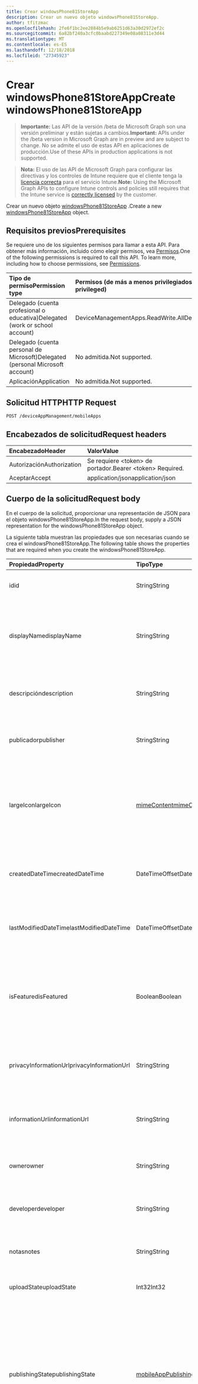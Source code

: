 ```yaml
---
title: Crear windowsPhone81StoreApp
description: Crear un nuevo objeto windowsPhone81StoreApp.
author: tfitzmac
ms.openlocfilehash: 2fe6f1bc2ee2884b5e9ab6251d63a30d2972ef2c
ms.sourcegitcommit: 6a82bf240a3cfc0baabd227349e08a08311e3d44
ms.translationtype: MT
ms.contentlocale: es-ES
ms.lasthandoff: 12/18/2018
ms.locfileid: "27345923"
---
```

# <a name="create-windowsphone81storeapp"></a><span data-ttu-id="65d06-103">Crear windowsPhone81StoreApp</span><span class="sxs-lookup"><span data-stu-id="65d06-103">Create windowsPhone81StoreApp</span></span>

> <span data-ttu-id="65d06-104">**Importante:** Las API de la versión /beta de Microsoft Graph son una versión preliminar y están sujetas a cambios.</span><span class="sxs-lookup"><span data-stu-id="65d06-104">**Important:** APIs under the /beta version in Microsoft Graph are in preview and are subject to change.</span></span> <span data-ttu-id="65d06-105">No se admite el uso de estas API en aplicaciones de producción.</span><span class="sxs-lookup"><span data-stu-id="65d06-105">Use of these APIs in production applications is not supported.</span></span>

> <span data-ttu-id="65d06-106">**Nota:** El uso de las API de Microsoft Graph para configurar las directivas y los controles de Intune requiere que el cliente tenga la [licencia correcta](https://go.microsoft.com/fwlink/?linkid=839381) para el servicio Intune.</span><span class="sxs-lookup"><span data-stu-id="65d06-106">**Note:** Using the Microsoft Graph APIs to configure Intune controls and policies still requires that the Intune service is [correctly licensed](https://go.microsoft.com/fwlink/?linkid=839381) by the customer.</span></span>

<span data-ttu-id="65d06-107">Crear un nuevo objeto [windowsPhone81StoreApp](../resources/intune-apps-windowsphone81storeapp.md) .</span><span class="sxs-lookup"><span data-stu-id="65d06-107">Create a new [windowsPhone81StoreApp](../resources/intune-apps-windowsphone81storeapp.md) object.</span></span>
## <a name="prerequisites"></a><span data-ttu-id="65d06-108">Requisitos previos</span><span class="sxs-lookup"><span data-stu-id="65d06-108">Prerequisites</span></span>
<span data-ttu-id="65d06-p102">Se requiere uno de los siguientes permisos para llamar a esta API. Para obtener más información, incluido cómo elegir permisos, vea [Permisos](/graph/permissions-reference).</span><span class="sxs-lookup"><span data-stu-id="65d06-p102">One of the following permissions is required to call this API. To learn more, including how to choose permissions, see [Permissions](/graph/permissions-reference).</span></span>

|<span data-ttu-id="65d06-111">Tipo de permiso</span><span class="sxs-lookup"><span data-stu-id="65d06-111">Permission type</span></span>|<span data-ttu-id="65d06-112">Permisos (de más a menos privilegiados)</span><span class="sxs-lookup"><span data-stu-id="65d06-112">Permissions (from most to least privileged)</span></span>|
|:---|:---|
|<span data-ttu-id="65d06-113">Delegado (cuenta profesional o educativa)</span><span class="sxs-lookup"><span data-stu-id="65d06-113">Delegated (work or school account)</span></span>|<span data-ttu-id="65d06-114">DeviceManagementApps.ReadWrite.All</span><span class="sxs-lookup"><span data-stu-id="65d06-114">DeviceManagementApps.ReadWrite.All</span></span>|
|<span data-ttu-id="65d06-115">Delegado (cuenta personal de Microsoft)</span><span class="sxs-lookup"><span data-stu-id="65d06-115">Delegated (personal Microsoft account)</span></span>|<span data-ttu-id="65d06-116">No admitida.</span><span class="sxs-lookup"><span data-stu-id="65d06-116">Not supported.</span></span>|
|<span data-ttu-id="65d06-117">Aplicación</span><span class="sxs-lookup"><span data-stu-id="65d06-117">Application</span></span>|<span data-ttu-id="65d06-118">No admitida.</span><span class="sxs-lookup"><span data-stu-id="65d06-118">Not supported.</span></span>|

## <a name="http-request"></a><span data-ttu-id="65d06-119">Solicitud HTTP</span><span class="sxs-lookup"><span data-stu-id="65d06-119">HTTP Request</span></span>
<!-- {
  "blockType": "ignored"
}
-->
``` http
POST /deviceAppManagement/mobileApps
```

## <a name="request-headers"></a><span data-ttu-id="65d06-120">Encabezados de solicitud</span><span class="sxs-lookup"><span data-stu-id="65d06-120">Request headers</span></span>
|<span data-ttu-id="65d06-121">Encabezado</span><span class="sxs-lookup"><span data-stu-id="65d06-121">Header</span></span>|<span data-ttu-id="65d06-122">Valor</span><span class="sxs-lookup"><span data-stu-id="65d06-122">Value</span></span>|
|:---|:---|
|<span data-ttu-id="65d06-123">Autorización</span><span class="sxs-lookup"><span data-stu-id="65d06-123">Authorization</span></span>|<span data-ttu-id="65d06-124">Se requiere &lt;token&gt; de portador.</span><span class="sxs-lookup"><span data-stu-id="65d06-124">Bearer &lt;token&gt; Required.</span></span>|
|<span data-ttu-id="65d06-125">Aceptar</span><span class="sxs-lookup"><span data-stu-id="65d06-125">Accept</span></span>|<span data-ttu-id="65d06-126">application/json</span><span class="sxs-lookup"><span data-stu-id="65d06-126">application/json</span></span>|

## <a name="request-body"></a><span data-ttu-id="65d06-127">Cuerpo de la solicitud</span><span class="sxs-lookup"><span data-stu-id="65d06-127">Request body</span></span>
<span data-ttu-id="65d06-128">En el cuerpo de la solicitud, proporcionar una representación de JSON para el objeto windowsPhone81StoreApp.</span><span class="sxs-lookup"><span data-stu-id="65d06-128">In the request body, supply a JSON representation for the windowsPhone81StoreApp object.</span></span>

<span data-ttu-id="65d06-129">La siguiente tabla muestran las propiedades que son necesarias cuando se crea el windowsPhone81StoreApp.</span><span class="sxs-lookup"><span data-stu-id="65d06-129">The following table shows the properties that are required when you create the windowsPhone81StoreApp.</span></span>

|<span data-ttu-id="65d06-130">Propiedad</span><span class="sxs-lookup"><span data-stu-id="65d06-130">Property</span></span>|<span data-ttu-id="65d06-131">Tipo</span><span class="sxs-lookup"><span data-stu-id="65d06-131">Type</span></span>|<span data-ttu-id="65d06-132">Descripción</span><span class="sxs-lookup"><span data-stu-id="65d06-132">Description</span></span>|
|:---|:---|:---|
|<span data-ttu-id="65d06-133">id</span><span class="sxs-lookup"><span data-stu-id="65d06-133">id</span></span>|<span data-ttu-id="65d06-134">String</span><span class="sxs-lookup"><span data-stu-id="65d06-134">String</span></span>|<span data-ttu-id="65d06-135">Clave de la entidad.</span><span class="sxs-lookup"><span data-stu-id="65d06-135">Key of the entity.</span></span> <span data-ttu-id="65d06-136">Heredado de [mobileApp](../resources/intune-apps-mobileapp.md).</span><span class="sxs-lookup"><span data-stu-id="65d06-136">Inherited from [mobileApp](../resources/intune-apps-mobileapp.md)</span></span>|
|<span data-ttu-id="65d06-137">displayName</span><span class="sxs-lookup"><span data-stu-id="65d06-137">displayName</span></span>|<span data-ttu-id="65d06-138">String</span><span class="sxs-lookup"><span data-stu-id="65d06-138">String</span></span>|<span data-ttu-id="65d06-139">Título de la aplicación importado o proporcionado por el administrador.</span><span class="sxs-lookup"><span data-stu-id="65d06-139">The admin provided or imported title of the app.</span></span> <span data-ttu-id="65d06-140">Heredado de [mobileApp](../resources/intune-apps-mobileapp.md).</span><span class="sxs-lookup"><span data-stu-id="65d06-140">Inherited from [mobileApp](../resources/intune-apps-mobileapp.md)</span></span>|
|<span data-ttu-id="65d06-141">descripción</span><span class="sxs-lookup"><span data-stu-id="65d06-141">description</span></span>|<span data-ttu-id="65d06-142">String</span><span class="sxs-lookup"><span data-stu-id="65d06-142">String</span></span>|<span data-ttu-id="65d06-143">Descripción de la aplicación.</span><span class="sxs-lookup"><span data-stu-id="65d06-143">The description of the app.</span></span> <span data-ttu-id="65d06-144">Heredado de [mobileApp](../resources/intune-apps-mobileapp.md).</span><span class="sxs-lookup"><span data-stu-id="65d06-144">Inherited from [mobileApp](../resources/intune-apps-mobileapp.md)</span></span>|
|<span data-ttu-id="65d06-145">publicador</span><span class="sxs-lookup"><span data-stu-id="65d06-145">publisher</span></span>|<span data-ttu-id="65d06-146">String</span><span class="sxs-lookup"><span data-stu-id="65d06-146">String</span></span>|<span data-ttu-id="65d06-147">Publicador de la aplicación.</span><span class="sxs-lookup"><span data-stu-id="65d06-147">The publisher of the app.</span></span> <span data-ttu-id="65d06-148">Heredado de [mobileApp](../resources/intune-apps-mobileapp.md).</span><span class="sxs-lookup"><span data-stu-id="65d06-148">Inherited from [mobileApp](../resources/intune-apps-mobileapp.md)</span></span>|
|<span data-ttu-id="65d06-149">largeIcon</span><span class="sxs-lookup"><span data-stu-id="65d06-149">largeIcon</span></span>|[<span data-ttu-id="65d06-150">mimeContent</span><span class="sxs-lookup"><span data-stu-id="65d06-150">mimeContent</span></span>](../resources/intune-shared-mimecontent.md)|<span data-ttu-id="65d06-151">Icono grande que se mostrará en los detalles de la aplicación y se usa para cargar el icono.</span><span class="sxs-lookup"><span data-stu-id="65d06-151">The large icon, to be displayed in the app details and used for upload of the icon.</span></span> <span data-ttu-id="65d06-152">Heredado de [mobileApp](../resources/intune-apps-mobileapp.md).</span><span class="sxs-lookup"><span data-stu-id="65d06-152">Inherited from [mobileApp](../resources/intune-apps-mobileapp.md)</span></span>|
|<span data-ttu-id="65d06-153">createdDateTime</span><span class="sxs-lookup"><span data-stu-id="65d06-153">createdDateTime</span></span>|<span data-ttu-id="65d06-154">DateTimeOffset</span><span class="sxs-lookup"><span data-stu-id="65d06-154">DateTimeOffset</span></span>|<span data-ttu-id="65d06-155">Fecha y hora de creación de la aplicación.</span><span class="sxs-lookup"><span data-stu-id="65d06-155">The date and time the app was created.</span></span> <span data-ttu-id="65d06-156">Heredado de [mobileApp](../resources/intune-apps-mobileapp.md).</span><span class="sxs-lookup"><span data-stu-id="65d06-156">Inherited from [mobileApp](../resources/intune-apps-mobileapp.md)</span></span>|
|<span data-ttu-id="65d06-157">lastModifiedDateTime</span><span class="sxs-lookup"><span data-stu-id="65d06-157">lastModifiedDateTime</span></span>|<span data-ttu-id="65d06-158">DateTimeOffset</span><span class="sxs-lookup"><span data-stu-id="65d06-158">DateTimeOffset</span></span>|<span data-ttu-id="65d06-159">Fecha y hora de la última modificación de la aplicación.</span><span class="sxs-lookup"><span data-stu-id="65d06-159">The date and time the app was last modified.</span></span> <span data-ttu-id="65d06-160">Heredado de [mobileApp](../resources/intune-apps-mobileapp.md).</span><span class="sxs-lookup"><span data-stu-id="65d06-160">Inherited from [mobileApp](../resources/intune-apps-mobileapp.md)</span></span>|
|<span data-ttu-id="65d06-161">isFeatured</span><span class="sxs-lookup"><span data-stu-id="65d06-161">isFeatured</span></span>|<span data-ttu-id="65d06-162">Boolean</span><span class="sxs-lookup"><span data-stu-id="65d06-162">Boolean</span></span>|<span data-ttu-id="65d06-163">Valor que indica si el administrador ha marcado la aplicación como destacada. Heredado de [mobileApp](../resources/intune-apps-mobileapp.md).</span><span class="sxs-lookup"><span data-stu-id="65d06-163">The value indicating whether the app is marked as featured by the admin. Inherited from [mobileApp](../resources/intune-apps-mobileapp.md)</span></span>|
|<span data-ttu-id="65d06-164">privacyInformationUrl</span><span class="sxs-lookup"><span data-stu-id="65d06-164">privacyInformationUrl</span></span>|<span data-ttu-id="65d06-165">String</span><span class="sxs-lookup"><span data-stu-id="65d06-165">String</span></span>|<span data-ttu-id="65d06-166">La dirección URL de la declaración de privacidad.</span><span class="sxs-lookup"><span data-stu-id="65d06-166">The privacy statement Url.</span></span> <span data-ttu-id="65d06-167">Heredado de [mobileApp](../resources/intune-apps-mobileapp.md).</span><span class="sxs-lookup"><span data-stu-id="65d06-167">Inherited from [mobileApp](../resources/intune-apps-mobileapp.md)</span></span>|
|<span data-ttu-id="65d06-168">informationUrl</span><span class="sxs-lookup"><span data-stu-id="65d06-168">informationUrl</span></span>|<span data-ttu-id="65d06-169">String</span><span class="sxs-lookup"><span data-stu-id="65d06-169">String</span></span>|<span data-ttu-id="65d06-170">La dirección URL para obtener más información.</span><span class="sxs-lookup"><span data-stu-id="65d06-170">The more information Url.</span></span> <span data-ttu-id="65d06-171">Heredado de [mobileApp](../resources/intune-apps-mobileapp.md).</span><span class="sxs-lookup"><span data-stu-id="65d06-171">Inherited from [mobileApp](../resources/intune-apps-mobileapp.md)</span></span>|
|<span data-ttu-id="65d06-172">owner</span><span class="sxs-lookup"><span data-stu-id="65d06-172">owner</span></span>|<span data-ttu-id="65d06-173">String</span><span class="sxs-lookup"><span data-stu-id="65d06-173">String</span></span>|<span data-ttu-id="65d06-174">Propietario de la aplicación.</span><span class="sxs-lookup"><span data-stu-id="65d06-174">The owner of the app.</span></span> <span data-ttu-id="65d06-175">Heredado de [mobileApp](../resources/intune-apps-mobileapp.md).</span><span class="sxs-lookup"><span data-stu-id="65d06-175">Inherited from [mobileApp](../resources/intune-apps-mobileapp.md)</span></span>|
|<span data-ttu-id="65d06-176">developer</span><span class="sxs-lookup"><span data-stu-id="65d06-176">developer</span></span>|<span data-ttu-id="65d06-177">String</span><span class="sxs-lookup"><span data-stu-id="65d06-177">String</span></span>|<span data-ttu-id="65d06-178">Desarrollador de la aplicación.</span><span class="sxs-lookup"><span data-stu-id="65d06-178">The developer of the app.</span></span> <span data-ttu-id="65d06-179">Heredado de [mobileApp](../resources/intune-apps-mobileapp.md).</span><span class="sxs-lookup"><span data-stu-id="65d06-179">Inherited from [mobileApp](../resources/intune-apps-mobileapp.md)</span></span>|
|<span data-ttu-id="65d06-180">notas</span><span class="sxs-lookup"><span data-stu-id="65d06-180">notes</span></span>|<span data-ttu-id="65d06-181">String</span><span class="sxs-lookup"><span data-stu-id="65d06-181">String</span></span>|<span data-ttu-id="65d06-182">Notas de la aplicación.</span><span class="sxs-lookup"><span data-stu-id="65d06-182">Notes for the app.</span></span> <span data-ttu-id="65d06-183">Heredado de [mobileApp](../resources/intune-apps-mobileapp.md).</span><span class="sxs-lookup"><span data-stu-id="65d06-183">Inherited from [mobileApp](../resources/intune-apps-mobileapp.md)</span></span>|
|<span data-ttu-id="65d06-184">uploadState</span><span class="sxs-lookup"><span data-stu-id="65d06-184">uploadState</span></span>|<span data-ttu-id="65d06-185">Int32</span><span class="sxs-lookup"><span data-stu-id="65d06-185">Int32</span></span>|<span data-ttu-id="65d06-186">El estado de carga.</span><span class="sxs-lookup"><span data-stu-id="65d06-186">The upload state.</span></span> <span data-ttu-id="65d06-187">Heredado de [mobileApp](../resources/intune-apps-mobileapp.md).</span><span class="sxs-lookup"><span data-stu-id="65d06-187">Inherited from [mobileApp](../resources/intune-apps-mobileapp.md)</span></span>|
|<span data-ttu-id="65d06-188">publishingState</span><span class="sxs-lookup"><span data-stu-id="65d06-188">publishingState</span></span>|[<span data-ttu-id="65d06-189">mobileAppPublishingState</span><span class="sxs-lookup"><span data-stu-id="65d06-189">mobileAppPublishingState</span></span>](../resources/intune-apps-mobileapppublishingstate.md)|<span data-ttu-id="65d06-190">Estado de publicación de la aplicación.</span><span class="sxs-lookup"><span data-stu-id="65d06-190">The publishing state for the app.</span></span> <span data-ttu-id="65d06-191">La aplicación no puede asignarse a menos que se publique.</span><span class="sxs-lookup"><span data-stu-id="65d06-191">The app cannot be assigned unless the app is published.</span></span> <span data-ttu-id="65d06-192">Se hereda de [mobileApp](../resources/intune-apps-mobileapp.md).</span><span class="sxs-lookup"><span data-stu-id="65d06-192">Inherited from [mobileApp](../resources/intune-apps-mobileapp.md).</span></span> <span data-ttu-id="65d06-193">Los valores posibles son: `notPublished`, `processing` y `published`.</span><span class="sxs-lookup"><span data-stu-id="65d06-193">Possible values are: `notPublished`, `processing`, `published`.</span></span>|
|<span data-ttu-id="65d06-194">appStoreUrl</span><span class="sxs-lookup"><span data-stu-id="65d06-194">appStoreUrl</span></span>|<span data-ttu-id="65d06-195">String</span><span class="sxs-lookup"><span data-stu-id="65d06-195">String</span></span>|<span data-ttu-id="65d06-196">URL de la tienda de aplicación de Windows Phone 8.1.</span><span class="sxs-lookup"><span data-stu-id="65d06-196">The Windows Phone 8.1 app store URL.</span></span>|



## <a name="response"></a><span data-ttu-id="65d06-197">Respuesta</span><span class="sxs-lookup"><span data-stu-id="65d06-197">Response</span></span>
<span data-ttu-id="65d06-198">Si tiene éxito, este método devuelve una `201 Created` código de respuesta y un objeto [windowsPhone81StoreApp](../resources/intune-apps-windowsphone81storeapp.md) en el cuerpo de la respuesta.</span><span class="sxs-lookup"><span data-stu-id="65d06-198">If successful, this method returns a `201 Created` response code and a [windowsPhone81StoreApp](../resources/intune-apps-windowsphone81storeapp.md) object in the response body.</span></span>

## <a name="example"></a><span data-ttu-id="65d06-199">Ejemplo</span><span class="sxs-lookup"><span data-stu-id="65d06-199">Example</span></span>
### <a name="request"></a><span data-ttu-id="65d06-200">Solicitud</span><span class="sxs-lookup"><span data-stu-id="65d06-200">Request</span></span>
<span data-ttu-id="65d06-201">Aquí tiene un ejemplo de la solicitud.</span><span class="sxs-lookup"><span data-stu-id="65d06-201">Here is an example of the request.</span></span>
``` http
POST https://graph.microsoft.com/beta/deviceAppManagement/mobileApps
Content-type: application/json
Content-length: 727

{
  "@odata.type": "#microsoft.graph.windowsPhone81StoreApp",
  "displayName": "Display Name value",
  "description": "Description value",
  "publisher": "Publisher value",
  "largeIcon": {
    "@odata.type": "microsoft.graph.mimeContent",
    "type": "Type value",
    "value": "dmFsdWU="
  },
  "lastModifiedDateTime": "2017-01-01T00:00:35.1329464-08:00",
  "isFeatured": true,
  "privacyInformationUrl": "https://example.com/privacyInformationUrl/",
  "informationUrl": "https://example.com/informationUrl/",
  "owner": "Owner value",
  "developer": "Developer value",
  "notes": "Notes value",
  "uploadState": 11,
  "publishingState": "processing",
  "appStoreUrl": "https://example.com/appStoreUrl/"
}
```

### <a name="response"></a><span data-ttu-id="65d06-202">Respuesta</span><span class="sxs-lookup"><span data-stu-id="65d06-202">Response</span></span>
<span data-ttu-id="65d06-p117">Aquí tiene un ejemplo de la respuesta. Nota: Puede que el objeto de respuesta que aparece aquí se trunque para abreviar. Todas las propiedades se devolverán de una llamada real.</span><span class="sxs-lookup"><span data-stu-id="65d06-p117">Here is an example of the response. Note: The response object shown here may be truncated for brevity. All of the properties will be returned from an actual call.</span></span>
``` http
HTTP/1.1 201 Created
Content-Type: application/json
Content-Length: 835

{
  "@odata.type": "#microsoft.graph.windowsPhone81StoreApp",
  "id": "f68ce6a1-e6a1-f68c-a1e6-8cf6a1e68cf6",
  "displayName": "Display Name value",
  "description": "Description value",
  "publisher": "Publisher value",
  "largeIcon": {
    "@odata.type": "microsoft.graph.mimeContent",
    "type": "Type value",
    "value": "dmFsdWU="
  },
  "createdDateTime": "2017-01-01T00:02:43.5775965-08:00",
  "lastModifiedDateTime": "2017-01-01T00:00:35.1329464-08:00",
  "isFeatured": true,
  "privacyInformationUrl": "https://example.com/privacyInformationUrl/",
  "informationUrl": "https://example.com/informationUrl/",
  "owner": "Owner value",
  "developer": "Developer value",
  "notes": "Notes value",
  "uploadState": 11,
  "publishingState": "processing",
  "appStoreUrl": "https://example.com/appStoreUrl/"
}
```





